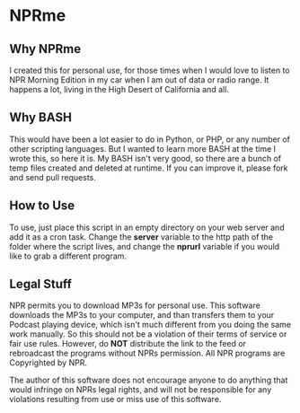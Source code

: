 # NPRme

## Why NPRme

I created this for personal use, for those times when I would love to listen to NPR Morning Edition in my car when I am out of data or radio range. It happens a lot, living in the High Desert of California and all.

## Why BASH

This would have been a lot easier to do in Python, or PHP, or any number of other scripting languages. But I wanted to learn more BASH at the time I wrote this, so here it is. My BASH isn't very good, so there are a bunch of temp files created and deleted at runtime. If you can improve it, please fork and send pull requests.

## How to Use
To use, just place this script in an empty directory on your web server and add it as a cron task. Change the __server__ variable to the http path of the folder where the script lives, and change the __nprurl__ variable if you would like to grab a different program.

## Legal Stuff
NPR permits you to download MP3s for personal use. This software downloads the MP3s to your computer, and than transfers them to your Podcast playing device, which isn't much different from you doing the same work manually. So this should not be a violation of their terms of service or fair use rules. However, do __NOT__ distribute the link to the feed or rebroadcast the programs without NPRs permission. All NPR programs are Copyrighted by NPR.

The author of this software does not encourage anyone to do anything that would infringe on NPRs legal rights, and will not be responsible for any violations resulting from use or miss use of this software.
